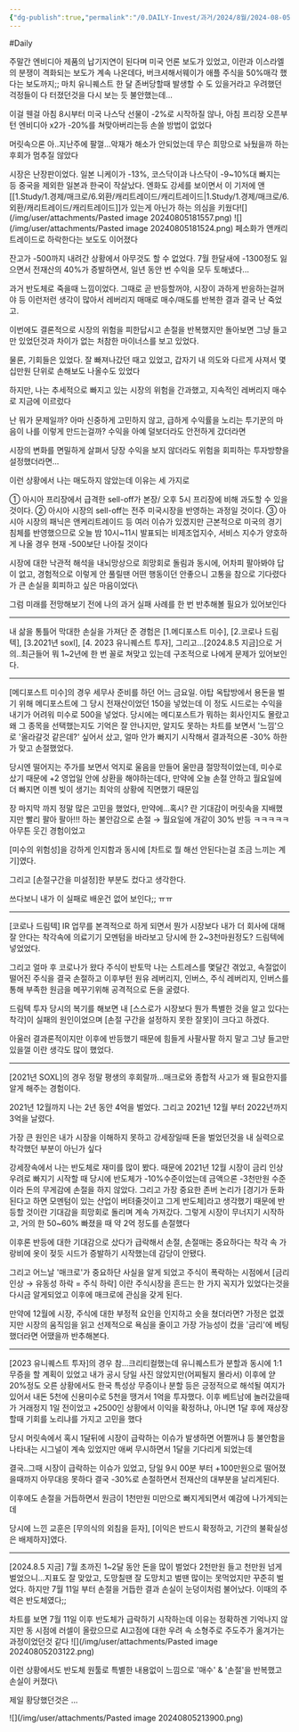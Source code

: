 ```yaml
---
{"dg-publish":true,"permalink":"/0.DAILY-Invest/과거/2024/8월/2024-08-05/","created":"2024-08-05T18:11:27.698+09:00","updated":"2025-08-06T13:56:28.984+09:00"}
---
```


 #Daily 

주말간 엔비디아 제품의 납기지연이 된다며 미국 언론 보도가 있었고, 이란과 이스라엘의 분쟁이 격화되는 보도가 계속 나온데다, 버크셔해서웨이가 애플 주식을 50%매각 했다는 보도까지;; 마치 유니퀘스트 한 달 존버당할때 발생할 수 도 있을거라고 우려했던 걱정들이 다 터졌던것을 다시 보는 듯 불안했는데...

이걸 웬걸 아침 8시부터 미국 나스닥 선물이 -2%로 시작하질 않나, 아침 프리장 오픈부턴 엔비디아 x2가 -20%를 쳐맞아버리는등 손쓸 방법이 없었다

머릿속으론 아..지난주에 팔껄...악재가 해소가 안되었는데 무슨 희망으로 놔뒀을까 하는  후회가 멈추질 않았다

시장은 난장판이었다. 일본 니케이가 -13%, 코스닥이과 나스닥이 -9~10%대 빠지는 등 중국을 제외한 일본과 한국이 작살났다. 엔화도 강세를 보이면서 이 기저에 앤[[1.Study/1.경제/매크로/6.외환/캐리트레이드/캐리트레이드\|1.Study/1.경제/매크로/6.외환/캐리트레이드/캐리트레이드]]가 있는게 아닌가 하는 의심을 키웠다![](/img/user/attachments/Pasted image 20240805181557.png)
![](/img/user/attachments/Pasted image 20240805181524.png)
페소화가 앤캐리트레이드로 하락한다는 보도도 이어졌다

잔고가 -500까지 내려간 상황에서 아무것도 할 수 없었다. 7월 한달새에 -1300정도 잃으면서 전재산의 40%가 증발하면서, 일년 동안 번 수익을 모두 토해냈다...

과거 반도체로 죽을때 느낌이었다. 그때로 곧 반등할꺼야, 시장이 과하게 반응하는걸꺼야 등 이런저런 생각이 많아서 레버리지 매매로 매수/매도를 반복한 결과 결국 난 죽었고. 

이번에도 결론적으로 시장의 위험을 피한답시고 손절을 반복했지만 돌아보면 그냥 들고만 있었던것과 차이가 없는 처참한 마이너스를 보고 있었다.

물론, 기회들은 있었다. 잘 빠져나갔던 때고 있었고, 갑자기 내 의도와 다르게 사져서 몇십만원 단위로 손해보도 나올수도 있었다

하지만,  나는 추세적으로 빠지고 있는 시장의 위험을 간과했고, 지속적인 레버리지 매수로 지금에 이르렀다

난 뭐가 문제일까? 아마 신중하게 고민하지 않고, 급하게 수익률을 노리는 투기꾼의 마음이 나를 이렇게 만드는걸까? 수익을 아예 덜보더라도 안전하게 갔더라면

시장의 변화를 면밀하게 살펴서 당장 수익을 보지 않더라도 위험을 회피하는 투자방향을 설정했더라면...

이런 상황에서 나는 매도하지 않았는데 이유는 세 가지로

① 아시아 프리장에서 급격한 sell-off가 본장/ 오후 5시 프리장에 비해 과도할 수 있을 것이다.
② 아시아 시장의 sell-off는 전주 미국시장을 반영하는 과정일 것이다.
③ 아시아 시장의 패닉은 앤케리트레이드 등 여러 이슈가 있겠지만 근본적으로 미국의 경기 침체를 반영했으므로 오늘 밤 10시~11시 발표되는 비제조업지수, 서비스 지수가 양호하게 나올 경우 현재 -500보단 나아질 것이다

시장에 대한 낙관적 해석을 내뇌망상으로 희망회로 돌림과 동시에, 어차피 팔아봐야 답이 없고, 경험적으로 이렇게 안 풀릴땐 어떤 행동이던 안좋으니 고통을 참으로 기다렸다가 큰 손실을 회피하고 싶은 마음이었다\

그럼 미래를 전망해보기 전에 나의 과거 실패 사례를 한 번 반추해볼 필요가 있어보인다

--------------------------

내 삶을 통틀어 막대한 손실을 가져단 준 경험은 [1.메디포스트 미수], [2.코로나 드림텍], [3.2021년 soxl], [4. 2023 유니퀘스트 투자], 그리고...[2024.8.5 지금]으로 거의..최근들어 뭐 1~2년에 한 번 꼴로 쳐맞고 있는데 구조적으로 나에게 문제가 있어보인다.

------------------

[메디포스트 미수]의 경우 세무사 준비를 하던 어느 금요일. 야탑 옥탑방에서 용돈을 벌기 위해 메디포스트에 그 당시 전재산이었던 150을 넣었는데 이 정도 시드로는 수익을 내기가 어려워 미수로 500을 넣었다. 당시에는 메디포스트가 뭐하는 회사인지도 몰랐고 왜 그 종목을 선택했는지도 기억은 잘 안나지만, 알지도 못하는 차트를 보면서 '느낌'으로 '올라갈것 같은데?' 싶어서 샀고, 얼마 안가 빠지기 시작해서 결과적으론 -30% 하한가 맞고 손절했었다.

당시엔 떨어지는 주가를 보면서 억지로 울음을 만들어 울만큼 절망적이었는데, 미수로 샀기 때문에 +2 영업일 안에 상환을 해야하는데다, 만약에 오늘 손절 안하고 월요일에 더 빠지면 이젠 빚이 생기는 최악의 상황에 직면했기 때문임

장 마지막 까지 정말 많은 고민을 했었다, 만약에...혹시? 란 기대감이 머릿속을 지배했지만 빨리 팔아 팔아!!! 하는 불안감으로 손절 → 월요일에 개같이 30% 반등 ㅋㅋㅋㅋㅋ 아무튼 웃긴 경험이었고

[미수의 위험성]을 강하게 인지함과 동시에 [차트로 뭘 해선 안된다는걸 조금 느끼는 계기]였다.

그리고 [손절구간을 미설정]한 부분도 컸다고 생각한다.

쓰다보니 내가 이 실패로 배운건 없어 보인다;; ㅠㅠ

-----------------

[코로나 드림텍] IR 업무를 본격적으로 하게 되면서 뭔가 시장보다 내가 더 회사에 대해 잘 안다는 착각속에 의료기기 모멘텀을 바라보고 당시에 한 2~3천마원정도? 드림텍에 넣었었다.

그리고 얼마 후 코로나가 왔다 주식이 반토막 나는 스트레스를 몇달간 겪었고, 속절없이 떨어진 주식을 결국 손절하고 이후부턴 원유 레버리지, 인버스, 주식 레버리지, 인버스를 통해 부족한 원금을 메꾸기위해 공격적으로 돈을 굴렸다.

드림텍 투자 당시의 복기를 해보면 내 [스스로가 시장보다 뭔가 특별한 것을 알고 있다는 착각]이 실패의 원인이었으며 [손절 구간을 설정하지 못한 잘못]이 크다고 하겠다.

아울러 결과론적이지만 이후에 반등했기 때문에 힘들게 사팔사팔 하지 말고 그냥 들고만 있을껄 이란 생각도 많이 했었다.

-----------

[2021년 SOXL]의 경우 정말 평생의 후회랄까...매크로와 종합적 사고가 왜 필요한지를 알게 해주는 경험이다.

2021년 12월까지 나는 2년 동안 4억을 벌었다. 그리고 2021년 12월 부터 2022년까지 3억을 날렸다. 

가장 큰 원인은 내가 시장을 이해하지 못하고 강세장일때 돈을 벌었던것을 내 실력으로 착각했던 부분이 아닌가 싶다

강세장속에서 나는 반도체로 재미를 많이 봤다. 때문에 2021년 12월 시장이 금리 인상 우려로 빠지기 시작할 때 당시에 반도체가 -10%수준이었는데 금액으론 -3천만원 수준이라 돈의 무게감에 손절을 하지 않았다.  그리고 가장 중요한 존버 논리가 [경기가 둔화된다고 하면 모멘텀이 있는 산업이 버텨줄것이고 그게 반도체]라고 생각했기 때문에 반등할 것이란 기대감을 희망회로 돌리며 계속 가져갔다. 그렇게 시장이 무너지기 시작하고, 거의 한 50~60% 빠졌을 때 약 2억 정도를 손절했다

이후론 반등에 대한 기대감으로 샀다가 급락해서 손절, 손절매는 중요하다는 착각 속 가랑비에 옷이 젖듯 시드가 증발하기 시작했는데 감당이 안됐다.

그리고 어느날 '매크로'가 중요하단 사실을 알게 되었고 주식이 폭락하는 시점에서 [금리 인상 → 유동성 하락 = 주식 하락] 이란 주식시장을 흔드는 한 가지 꼭지가 있었다는것을 다시금 알게되었고 이후에 매크로에 관심을 갖게 된다.

만약에 12월에 시장, 주식에 대한 부정적 요인을 인지하고 숏을 쳤더라면? 가정은 없겠지만 시장의 움직임을 읽고 선제적으로 욕심을 줄이고 가장 가능성이 컸을 '금리'에 베팅했더라면 어땠을까 반추해본다.

------------------

[2023 유니퀘스트 투자]의 경우 참...크리티컬했는데 유니퀘스트가 분할과 동시에 1:1 무증을 할 계획이 있었고 내가 공시 당일 사진 않았지만(어찌될지 몰라서) 이후에 얃 20%정도 오른 상황에서도 한국 특성상 무증이나 분할 등은 긍정적으로 해석될 여지가 있어서 내돈 5천에 신용미수로 5천을 땡겨서 1억을 투자했다. 이후 베트남에 놀러갔을때가 거래정지 1일 전이었고 +2500인 상황에서 이익을 확정하냐, 아니면 1달 후에 재상장 할때 기회를 노리냐를 가지고 고민을 했다

당시 머릿속에서 혹시 1달뒤에 시장이 급락하는 이슈가 발생하면 어쩔꺼냐 등 불안함을 나타내는 시그널이 계속 있었지만 애써 무시하면서 1달을 기다리게 되었는데

결국..그때 시장이 급락하는 이슈가 있었고, 당일 9시 00분 부터 +100만원으로 떨어졌을때까지 아무대응 못하다 결국 -30%로 손절하면서 전재산의 대부분을 날리게된다.

이후에도 손절을 거듭하면서 원금이 1천만원 미만으로 빠지게되면서 예감에 나가게되는데

당시에 느낀 교훈은 [무의식의 외침을 듣자], [이익은 반드시 확정하고, 기간의 불확실성은 배제하자]였다.

------------------

[2024.8.5 지금] 7월 초까진 1~2달 동안 돈을 많이 벌었다 2천만원 들고 천만원 넘게 벌었으니...지표도 잘 맞았고, 도망칠땐 잘 도망치고 벌땐 많이는 못먹었지만 꾸준히 벌었다. 하지만 7월 11일 부터 손절을 거듭한 결과 손실이 눈덩이처럼 불어났다. 이때의 주력은 반도체였다;;

차트를 보면 7월 11일 이후 반도체가 급락하기 시작하는데 이유는 정확하겐 기억나지 않지만 동 시점에 러셀이 올랐으므로 AI고점에 대한 우려 속 소형주로 주도주가 옮겨가는 과정이었던것 같다 ![](/img/user/attachments/Pasted image 20240805203122.png)

이런 상황에서도 반도체 원툴로 특별한 내용없이 느낌으로 '매수' & '손절'을 반복했고 손실이 커졌다\

제일 황당했던것은 ... 

![](/img/user/attachments/Pasted image 20240805213900.png)